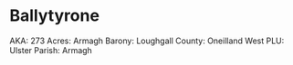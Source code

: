# Ballytyrone

AKA: 273
Acres: Armagh
Barony: Loughgall
County: Oneilland West
PLU: Ulster
Parish: Armagh